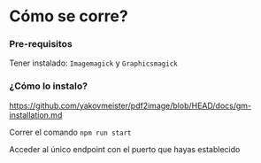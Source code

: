 # Cómo se corre?

### Pre-requisitos

Tener instalado: `Imagemagick` y `Graphicsmagick`

### ¿Cómo lo instalo?

https://github.com/yakovmeister/pdf2image/blob/HEAD/docs/gm-installation.md

Correr el comando `npm run start`

Acceder al único endpoint con el puerto que hayas establecido

